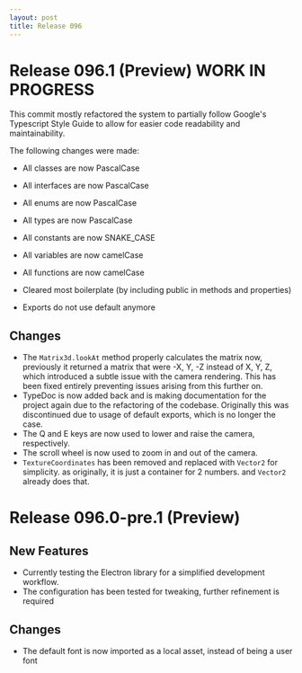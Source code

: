 ```yaml
---
layout: post
title: Release 096
---
```


# Release 096.1 (Preview) WORK IN PROGRESS

This commit mostly refactored the system to partially follow Google's Typescript Style Guide to allow for easier code readability and maintainability.

The following changes were made:

-   All classes are now PascalCase
-   All interfaces are now PascalCase
-   All enums are now PascalCase
-   All types are now PascalCase

-   All constants are now SNAKE_CASE
-   All variables are now camelCase
-   All functions are now camelCase

-   Cleared most boilerplate (by including public in methods and properties)
-   Exports do not use default anymore

## Changes

-   The `Matrix3d.lookAt` method properly calculates the matrix now, previously it
    returned a matrix that were -X, Y, -Z instead of X, Y, Z, which introduced a subtle
    issue with the camera rendering. This has been fixed entirely preventing issues
    arising from this further on.
-   TypeDoc is now added back and is making documentation for the project again due to
    the refactoring of the codebase. Originally this was discontinued due to usage of
    default exports, which is no longer the case.
-   The Q and E keys are now used to lower and raise the camera, respectively.
-   The scroll wheel is now used to zoom in and out of the camera.
-   `TextureCoordinates` has been removed and replaced with `Vector2` for simplicity.
    as originally, it is just a container for 2 numbers. and `Vector2` already does that.

# Release 096.0-pre.1 (Preview)

## New Features

-   Currently testing the Electron library for a simplified development workflow.
-   The configuration has been tested for tweaking, further refinement is required

## Changes

-   The default font is now imported as a local asset, instead of being a user font
